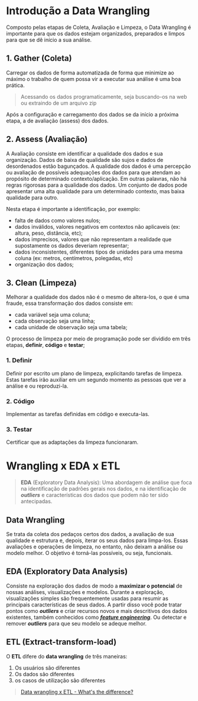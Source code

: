 # Introdução a Data Wrangling

Composto pelas etapas de Coleta, Avaliação e Limpeza, o Data Wrangling é importante para que os dados estejam organizados, preparados e limpos para que se dê início a sua análise.

## 1. Gather (Coleta)
Carregar os dados de forma automatizada de forma que minimize ao máximo o trabalho de quem possa vir a executar sua análise é uma boa prática.
> Acessando os dados programaticamente, seja buscando-os na web ou extraindo de um arquivo zip

Após a configuração e carregamento dos dados se da início a próxima etapa, a de avaliação (assess) dos dados.

## 2. Assess (Avaliação)
A Avaliação consiste em identificar a qualidade dos dados e sua organização. Dados de baixa de qualidade são sujos e dados de desordenados estão bagunçados.
A qualidade dos dados é uma percepção ou avaliação de possíveis adequações dos dados para que atendam ao propósito de determinado contexto/aplicação. Em outras palavras, não há regras rigorosas para a qualidade dos dados. Um conjunto de dados pode apresentar uma alta qualidade para um determinado contexto, mas baixa qualidade para outro.

Nesta etapa é importante a identificação, por exemplo: 
* falta de dados como valores nulos;
* dados inválidos, valores negativos em contextos não aplicaveis (ex: altura, peso, distância, etc);
* dados imprecisos, valores que não representam a realidade que supostamente os dados deveriam representar;
* dados inconsistentes, diferentes tipos de unidades para uma mesma coluna (ex: metros, centímetros, polegadas, etc)
* organização dos dados;

## 3. Clean (Limpeza)
Melhorar a qualidade dos dados não é o mesmo de altera-los, o que é uma fraude, essa transformação dos dados consiste em:
* cada variável seja uma coluna;
* cada observação seja uma linha;
* cada unidade de observação seja uma tabela;

O processo de limpeza por meio de programação pode ser dividido em três etapas, **definir**, **código** e **testar**;
### 1. Definir
Definir por escrito um plano de limpeza, explicitando tarefas de limpeza. Estas tarefas irão auxiliar em um segundo momento as pessoas que ver a análise e ou reproduzi-la.

### 2. Código
Implementar as tarefas definidas em código e executa-las.

### 3. Testar
Certificar que as adaptações da limpeza funcionaram.

# Wrangling x EDA x ETL
> **EDA** (Exploratory Data Analysis): 
Uma abordagem de análise que foca na identificação de padrões gerais nos dados, e na identificação de **_outliers_** e características dos dados que podem não ter sido antecipadas.

## Data Wrangling 
Se trata da coleta dos pedaços certos dos dados, a avaliação de sua qualidade e estrutura e, depois, iterar os seus dados para limpa-los. Essas avaliações e operações de limpeza, no entanto, não deixam a análise ou modelo melhor. O objetivo é torná-las possíveis, ou seja, funcionais.

## EDA (Exploratory Data Analysis)
Consiste na exploração dos dados de modo a **maximizar o potencial** de nossas análises, visualizações e modelos. Durante a exploração, visualizações simples são frequentemente usadas para resumir as principais características de seus dados. A partir disso você pode tratar pontos como **_outliers_** e criar recursos novos e mais descritivos dos dados existentes, também conhecidos como [**_feature engineering_**](https://en.wikipedia.org/wiki/Feature_engineering). Ou detectar e remover **_outliers_** para que seu modelo se adeque melhor.

## ETL (Extract-transform-load)
O **ETL** difere do **data wrangling** de três maneiras:
1. Os usuários são diferentes
2. Os dados são diferentes
3. os casos de utilização são diferentes

> [Data wrangling x ETL - What's the difference?](https://tdwi.org/articles/2017/02/10/data-wrangling-and-etl-differences.aspx)